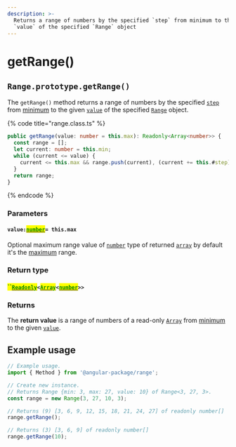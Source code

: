 ```yaml
---
description: >-
  Returns a range of numbers by the specified `step` from minimum to the given
  `value` of the specified `Range` object
---
```


# getRange()

## `Range.prototype.getRange()`

The `getRange()` method returns a range of numbers by the specified [`step`](../accessors/get-step.md) from [minimum](../properties/min.md) to the given [`value`](getrange.md#value-number-this.max) of the specified [`Range`](broken-reference) object.

{% code title="range.class.ts" %}
```typescript
public getRange(value: number = this.max): Readonly<Array<number>> {
  const range = [];
  let current: number = this.min;
  while (current <= value) {
    current <= this.max && range.push(current), (current += this.#step);
  }
  return range;
}
```
{% endcode %}

### Parameters

#### `value:`[<mark style="color:green;">`number`</mark>](https://www.typescriptlang.org/docs/handbook/basic-types.html#number)`= this.max`

Optional maximum range value of [`number`](https://developer.mozilla.org/en-US/docs/Web/JavaScript/Reference/Global\_Objects/Number) type of returned [`array`](https://developer.mozilla.org/en-US/docs/Web/JavaScript/Reference/Global\_Objects/Array) by default it's the [maximum](../properties/max.md) range.

### Return type

#### <mark style="color:green;">``</mark>[<mark style="color:green;">`Readonly`</mark>](https://www.typescriptlang.org/docs/handbook/utility-types.html#readonlytype)`<`[<mark style="color:green;">`Array`</mark>](https://www.typescriptlang.org/docs/handbook/2/everyday-types.html#arrays)`<`[<mark style="color:green;">`number`</mark>](https://www.typescriptlang.org/docs/handbook/basic-types.html#number)`>>`

### Returns

The **return value** is a range of numbers of a read-only [`Array`](https://developer.mozilla.org/en-US/docs/Web/JavaScript/Reference/Global\_Objects/Array) from [minimum](../properties/min.md) to the given [`value`](getrange.md#value-number-this.max).

## Example usage

```typescript
// Example usage.
import { Method } from '@angular-package/range';

// Create new instance.
// Returns Range {min: 3, max: 27, value: 10} of Range<3, 27, 3>.
const range = new Range(3, 27, 10, 3);

// Returns (9) [3, 6, 9, 12, 15, 18, 21, 24, 27] of readonly number[]
range.getRange();

// Returns (3) [3, 6, 9] of readonly number[]
range.getRange(10);
```
